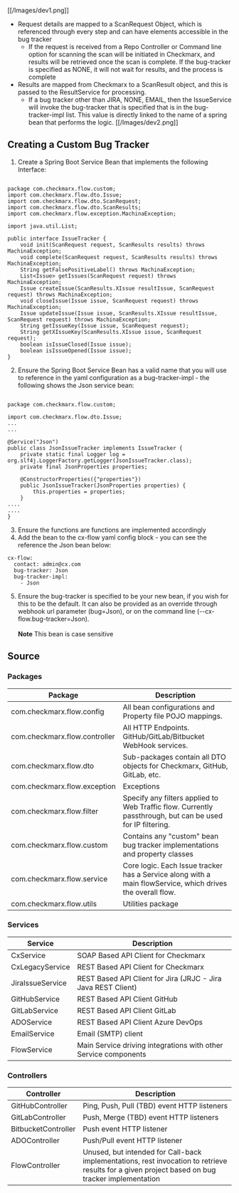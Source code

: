 [[/Images/dev1.png]]
* Request details are mapped to a ScanRequest Object, which is referenced through every step and can have elements accessible in the bug tracker 
  * If the request is received from a Repo Controller or Command line option for scanning the scan will be initiated in Checkmarx, and results will be retrieved once the scan is complete.  If the bug-tracker is specified as NONE, it will not wait for results, and the process is complete
* Results are mapped from Checkmarx to a ScanResult object, and this is passed to the ResultService for processing.
  * If a bug tracker other than JIRA, NONE, EMAIL, then the IssueService will invoke the bug-tracker that is specified that is in the bug-tracker-impl list.  This value is directly linked to the name of a spring bean that performs the logic.
[[/Images/dev2.png]]


## Creating a Custom Bug Tracker
1. Create a Spring Boot Service Bean that implements the following Interface: 
```

package com.checkmarx.flow.custom;
import com.checkmarx.flow.dto.Issue;
import com.checkmarx.flow.dto.ScanRequest;
import com.checkmarx.flow.dto.ScanResults;
import com.checkmarx.flow.exception.MachinaException;
 
import java.util.List;
 
public interface IssueTracker {
    void init(ScanRequest request, ScanResults results) throws MachinaException;
    void complete(ScanRequest request, ScanResults results) throws MachinaException;
    String getFalsePositiveLabel() throws MachinaException;
    List<Issue> getIssues(ScanRequest request) throws MachinaException;
    Issue createIssue(ScanResults.XIssue resultIssue, ScanRequest request) throws MachinaException;
    void closeIssue(Issue issue, ScanRequest request) throws MachinaException;
    Issue updateIssue(Issue issue, ScanResults.XIssue resultIssue, ScanRequest request) throws MachinaException;
    String getIssueKey(Issue issue, ScanRequest request);
    String getXIssueKey(ScanResults.XIssue issue, ScanRequest request);
    boolean isIssueClosed(Issue issue);
    boolean isIssueOpened(Issue issue);
}
```
2. Ensure the Spring Boot Service Bean has a valid name that you will use to reference in the yaml configuration as a bug-tracker-impl - the following shows the Json service bean: 
```

package com.checkmarx.flow.custom;
 
import com.checkmarx.flow.dto.Issue;
...
...
 
@Service("Json")
public class JsonIssueTracker implements IssueTracker {
    private static final Logger log = org.slf4j.LoggerFactory.getLogger(JsonIssueTracker.class);
    private final JsonProperties properties;
 
    @ConstructorProperties({"properties"})
    public JsonIssueTracker(JsonProperties properties) {
        this.properties = properties;
    }
....
....
}
```
3. Ensure the functions are functions are implemented accordingly
4. Add the bean to the cx-flow yaml config block - you can see the reference the Json bean below: 
```
cx-flow:
  contact: admin@cx.com
  bug-tracker: Json
  bug-tracker-impl:
    - Json
```
5. Ensure the bug-tracker is specified to be your new bean, if you wish for this to be the default.  It can also be provided as an override through webhook url parameter (bug=Json), or on the command line (--cx-flow.bug-tracker=Json).  
<br>**Note** This bean is case sensitive

## Source
### Packages
Package | Description
------------ | -------------
com.checkmarx.flow.config | All bean configurations and Property file POJO mappings.
com.checkmarx.flow.controller | All HTTP Endpoints.  GitHub/GitLab/Bitbucket WebHook services.
com.checkmarx.flow.dto | Sub-packages contain all DTO objects for Checkmarx, GitHub, GitLab, etc.
com.checkmarx.flow.exception | Exceptions
com.checkmarx.flow.filter | Specify any filters applied to Web Traffic flow.  Currently passthrough, but can be used for IP filtering.
com.checkmarx.flow.custom | Contains any "custom" bean bug tracker implementations and property classes
com.checkmarx.flow.service | Core logic.  Each Issue tracker has a Service along with a main flowService, which drives the overall flow.
com.checkmarx.flow.utils | Utilities package

### Services
Service | Description
------------ | -------------
CxService | SOAP Based API Client for Checkmarx
CxLegacyService | REST Based API Client for Checkmarx
JiraIssueService | REST Based API Client for Jira (JRJC - Jira Java REST Client)
GitHubService | REST Based API Client GitHub
GitLabService | REST Based API Client GitLab
ADOService | REST Based API Client Azure DevOps
EmailService | Email (SMTP) client
FlowService | Main Service driving integrations with other Service components

### Controllers
Controller | Description
------------ | -------------
GitHubController | Ping, Push, Pull  (TBD) event HTTP listeners
GitLabController | Push, Merge (TBD) event HTTP listeners
BitbucketController | Push event HTTP listener
ADOController | Push/Pull event HTTP listener
FlowController | Unused, but intended for Call-back implementations, rest invocation to retrieve results for a given project based on bug tracker implementation